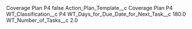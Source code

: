 <?xml version="1.0" encoding="UTF-8"?>
<CustomMetadata xmlns="http://soap.sforce.com/2006/04/metadata" xmlns:xsi="http://www.w3.org/2001/XMLSchema-instance" xmlns:xsd="http://www.w3.org/2001/XMLSchema">
    <label>Coverage Plan P4</label>
    <protected>false</protected>
    <values>
        <field>Action_Plan_Template__c</field>
        <value xsi:type="xsd:string">Coverage Plan P4</value>
    </values>
    <values>
        <field>WT_Classification__c</field>
        <value xsi:type="xsd:string">P4</value>
    </values>
    <values>
        <field>WT_Days_for_Due_Date_for_Next_Task__c</field>
        <value xsi:type="xsd:double">180.0</value>
    </values>
    <values>
        <field>WT_Number_of_Tasks__c</field>
        <value xsi:type="xsd:double">2.0</value>
    </values>
</CustomMetadata>
